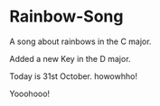 # Rainbow-Song

A song about rainbows in the C major.

Added a new Key in the D major.

Today is 31st October. howowhho!

Yooohooo!
